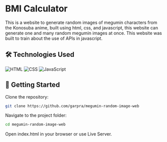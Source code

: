 # BMI Calculator

This is a website to generate random images of megumin characters from the Konosuba anime, built using html, css, and javascript, this website can generate one and many random megumin images at once. This website was built to train about the use of APIs in javascript.

## 🛠️ Technologies Used

![HTML](https://img.shields.io/badge/-HTML5-E34F26?style=for-the-badge&logo=html5&logoColor=white)
![CSS](https://img.shields.io/badge/-CSS3-1572B6?style=for-the-badge&logo=css3&logoColor=white)
![JavaScript](https://img.shields.io/badge/-JavaScript-F7DF1E?style=for-the-badge&logo=javascript&logoColor=black)

## 🚀 Getting Started

Clone the repository:

```bash
git clone https://github.com/garpra/megumin-random-image-web
```

Navigate to the project folder:

```bash
cd megumin-random-image-web
```

Open index.html in your browser or use Live Server.

